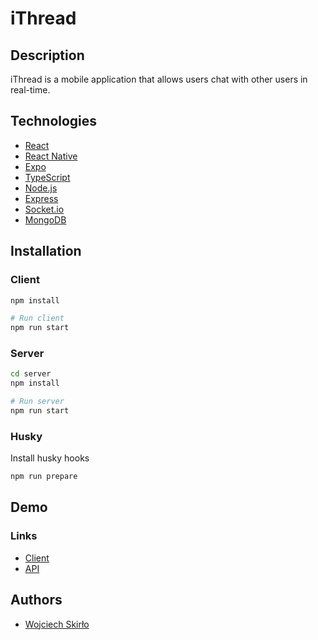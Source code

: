 # iThread

## Description
iThread is a mobile application that allows users chat with other users in real-time.

## Technologies

- [React](https://reactjs.org/)
- [React Native](https://reactnative.dev/)
- [Expo](https://expo.io/)
- [TypeScript](https://www.typescriptlang.org/)
- [Node.js](https://nodejs.org/en/)
- [Express](https://expressjs.com/)
- [Socket.io](https://socket.io/)
- [MongoDB](https://www.mongodb.com/)

## Installation

### Client

```bash
npm install

# Run client
npm run start
````


### Server

```bash
cd server
npm install

# Run server
npm run start
```

### Husky

Install husky hooks

```bash
npm run prepare
```

## Demo

### Links

- [Client](https://expo.dev//accounts/woytek01/projects/ithread/builds/5ef57a15-6371-42f3-a01a-9d6504675d0b)
- [API](https://ithread-woytek.koyeb.app/)


## Authors
- [Wojciech Skirło](https://woytek-portfolio.netlify.app/en)
